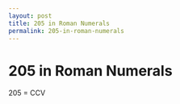 ```yaml
---
layout: post
title: 205 in Roman Numerals
permalink: 205-in-roman-numerals
---
```


# 205 in Roman Numerals

205 = CCV
